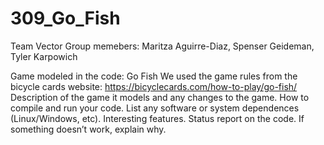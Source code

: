 # 309_Go_Fish
Team Vector
Group memebers: 
Maritza Aguirre-Diaz, Spenser Geideman, Tyler Karpowich

Game modeled in the code: Go Fish
We used the game rules from the bicycle cards website: https://bicyclecards.com/how-to-play/go-fish/
Description of the game it models and any changes to the game.
How to compile and run your code. List any software or system dependences (Linux/Windows, etc).
Interesting features. 
Status report on the code. If something doesn’t work, explain why.
